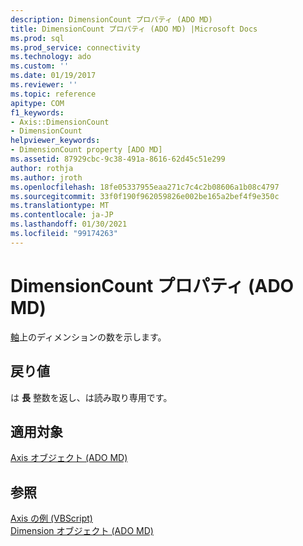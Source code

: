 ```yaml
---
description: DimensionCount プロパティ (ADO MD)
title: DimensionCount プロパティ (ADO MD) |Microsoft Docs
ms.prod: sql
ms.prod_service: connectivity
ms.technology: ado
ms.custom: ''
ms.date: 01/19/2017
ms.reviewer: ''
ms.topic: reference
apitype: COM
f1_keywords:
- Axis::DimensionCount
- DimensionCount
helpviewer_keywords:
- DimensionCount property [ADO MD]
ms.assetid: 87929cbc-9c38-491a-8616-62d45c51e299
author: rothja
ms.author: jroth
ms.openlocfilehash: 18fe05337955eaa271c7c4c2b08606a1b08c4797
ms.sourcegitcommit: 33f0f190f962059826e002be165a2bef4f9e350c
ms.translationtype: MT
ms.contentlocale: ja-JP
ms.lasthandoff: 01/30/2021
ms.locfileid: "99174263"
---
```

# <a name="dimensioncount-property-ado-md"></a>DimensionCount プロパティ (ADO MD)
[軸](./axis-object-ado-md.md)上のディメンションの数を示します。  
  
## <a name="return-values"></a>戻り値  
 は **長** 整数を返し、は読み取り専用です。  
  
## <a name="applies-to"></a>適用対象  
 [Axis オブジェクト (ADO MD)](./axis-object-ado-md.md)  
  
## <a name="see-also"></a>参照  
 [Axis の例 (VBScript)](./axis-example-vbscript.md)   
 [Dimension オブジェクト (ADO MD)](./dimension-object-ado-md.md)
